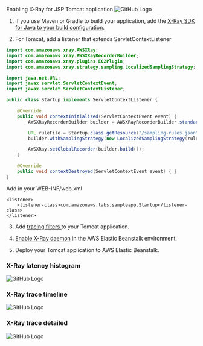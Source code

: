 Enabling X-Ray for JSP Tomcat application
![GitHub Logo](img/xrayservicemap.png)

1. If you use Maven or Gradle to build your application, add the <a href=“https://docs.aws.amazon.com/xray/latest/devguide/xray-sdk-java.html#xray-sdk-java-dependencies”> X-Ray SDK for Java to your build configuration</a>.

2. For Tomcat, add a listener that extends ServletContextListener

```java
import com.amazonaws.xray.AWSXRay;
import com.amazonaws.xray.AWSXRayRecorderBuilder;
import com.amazonaws.xray.plugins.EC2Plugin;
import com.amazonaws.xray.strategy.sampling.LocalizedSamplingStrategy;

import java.net.URL;
import javax.servlet.ServletContextEvent;
import javax.servlet.ServletContextListener;

public class Startup implements ServletContextListener {

    @Override
    public void contextInitialized(ServletContextEvent event) {
        AWSXRayRecorderBuilder builder = AWSXRayRecorderBuilder.standard().withPlugin(new EC2Plugin());

        URL ruleFile = Startup.class.getResource("/sampling-rules.json");
        builder.withSamplingStrategy(new LocalizedSamplingStrategy(ruleFile));

        AWSXRay.setGlobalRecorder(builder.build());
    }

    @Override
    public void contextDestroyed(ServletContextEvent event) { }
}
```

Add in your WEB-INF/web.xml 

```
<listener>
    <listener-class>com.amazonaws.labs.sampleapp.Startup</listener-class>
</listener>
```


3. Add <a href=“https://docs.aws.amazon.com/xray/latest/devguide/xray-sdk-java-filters.html#xray-sdk-java-filters-tomcat”> tracing filters </a> to your Tomcat application.

4. <a href="https://docs.aws.amazon.com/xray/latest/devguide/xray-services-beanstalk.html">Enable X-Ray daemon</a> in the AWS Elastic Beanstalk environment.

5. Deploy your Tomcat application to AWS Elastic Beanstalk.

### X-Ray latency histogram
![GitHub Logo](img/xraylatencyhistogram.png)

### X-Ray trace timeline
![GitHub Logo](img/xraytracetimeline.png)

### X-Ray trace detailed
![GitHub Logo](img/xraytracedetailed.png)
